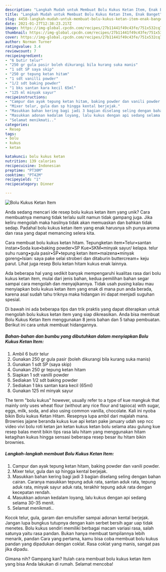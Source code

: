 ```yaml
---
description: "Langkah Mudah untuk Membuat Bolu Kukus Ketan Item, Enak Banget"
title: "Langkah Mudah untuk Membuat Bolu Kukus Ketan Item, Enak Banget"
slug: 4458-langkah-mudah-untuk-membuat-bolu-kukus-ketan-item-enak-banget
date: 2021-01-27T12:38:23.217Z
image: https://img-global.cpcdn.com/recipes/27b11441f49c43fe/751x532cq70/bolu-kukus-ketan-item-foto-resep-utama.jpg
thumbnail: https://img-global.cpcdn.com/recipes/27b11441f49c43fe/751x532cq70/bolu-kukus-ketan-item-foto-resep-utama.jpg
cover: https://img-global.cpcdn.com/recipes/27b11441f49c43fe/751x532cq70/bolu-kukus-ketan-item-foto-resep-utama.jpg
author: Norman Turner
ratingvalue: 3.4
reviewcount: 7
recipeingredient:
- "6 butir telur"
- "250 gr gula pasir boleh dikurangi bila kurang suka manis"
- "1 sdt SP saya skip"
- "250 gr tepung ketan hitam"
- "1 sdt vanilli powder"
- "1/2 sdt baking powder"
- "1 bks santan kara kecil 65ml"
- "125 ml minyak sayur"
recipeinstructions:
- "Campur dan ayak tepung ketan hitam, baking powder dan vanili powder."
- "Mixer telur, gula dan sp hingga kental berjejak."
- "Masukkan bahan kering bagi jadi 3 bagian diselang seling dengan bahan cairan. Caranya masukkan tepung aduk rata, santan aduk rata, tepung aduk rata, minyak sayur aduk rata, terakhir tepung aduk rata dengan kecepatan rendah."
- "Masukkan adonan kedalam loyang, lalu kukus dengan api sedang selama 30-35 menit."
- "Selamat menikmati.."
categories:
- Resep
tags:
- bolu
- kukus
- ketan

katakunci: bolu kukus ketan 
nutrition: 139 calories
recipecuisine: Indonesian
preptime: "PT30M"
cooktime: "PT42M"
recipeyield: "1"
recipecategory: Dinner

---
```



![Bolu Kukus Ketan Item](https://img-global.cpcdn.com/recipes/27b11441f49c43fe/751x532cq70/bolu-kukus-ketan-item-foto-resep-utama.jpg)

Anda sedang mencari ide resep bolu kukus ketan item yang unik? Cara membuatnya memang tidak terlalu sulit namun tidak gampang juga. Jika keliru mengolah maka hasilnya tidak akan memuaskan dan bahkan tidak sedap. Padahal bolu kukus ketan item yang enak harusnya sih punya aroma dan rasa yang dapat memancing selera kita.

Cara membuat bolu kukus ketan hitam. Tepungketan item•Telur•santan instan•Soda kue•baking powder•SP Kue•SKM•minyak sayur/ kelapa. telur suhu ruang•gula pasir•SP•tepung ketan item•maizena•minyak goreng•Isian: saya pake selai stroberi dan ditaburin buttercream+ keju parut. Lihat juga resep Bolu ketan hitam kukus enak lainnya.

Ada beberapa hal yang sedikit banyak mempengaruhi kualitas rasa dari bolu kukus ketan item, mulai dari jenis bahan, kedua pemilihan bahan segar sampai cara mengolah dan menyajikannya. Tidak usah pusing kalau mau menyiapkan bolu kukus ketan item yang enak di mana pun anda berada, karena asal sudah tahu triknya maka hidangan ini dapat menjadi suguhan spesial.


Di bawah ini ada beberapa tips dan trik praktis yang dapat diterapkan untuk mengolah bolu kukus ketan item yang siap dikreasikan. Anda bisa membuat Bolu Kukus Ketan Item menggunakan 8 jenis bahan dan 5 tahap pembuatan. Berikut ini cara untuk membuat hidangannya.

<!--inarticleads1-->

##### Bahan-bahan dan bumbu yang dibutuhkan dalam menyiapkan Bolu Kukus Ketan Item:

1. Ambil 6 butir telur
1. Gunakan 250 gr gula pasir (boleh dikurangi bila kurang suka manis)
1. Gunakan 1 sdt SP (saya skip)
1. Gunakan 250 gr tepung ketan hitam
1. Siapkan 1 sdt vanilli powder
1. Sediakan 1/2 sdt baking powder
1. Sediakan 1 bks santan kara kecil (65ml)
1. Gunakan 125 ml minyak sayur


The term &#34;bolu kukus&#34; however, usually refer to a type of kue mangkuk that mainly only uses wheat flour (without any rice flour and tapioca) with sugar, eggs, milk, soda, and also using common vanilla, chocolate. Kali ini nyoba bikin Bolu kukus Ketan Hitam. Resepnya lupa ambil dari majalah mana. Brownies jajane beranda kukus kue api ketan pake january udah sep ncc video vivi bolu roti ketan jan ketan kukus ketan bolu selama atau gulung kue resep balas menit bikin tips rasa lalu hitam yang menggunakan hitam ketagihan kukus hingga sensasi beberapa resep besar itu hitam bikin brownies. 

<!--inarticleads2-->

##### Langkah-langkah membuat Bolu Kukus Ketan Item:

1. Campur dan ayak tepung ketan hitam, baking powder dan vanili powder.
1. Mixer telur, gula dan sp hingga kental berjejak.
1. Masukkan bahan kering bagi jadi 3 bagian diselang seling dengan bahan cairan. Caranya masukkan tepung aduk rata, santan aduk rata, tepung aduk rata, minyak sayur aduk rata, terakhir tepung aduk rata dengan kecepatan rendah.
1. Masukkan adonan kedalam loyang, lalu kukus dengan api sedang selama 30-35 menit.
1. Selamat menikmati..


Kocok telur, gula, garam dan emulsifier sampai adonan kental berjejak. Jangan lupa bungkus tutupnya dengan kain serbet bersih agar uap tidak menetes. Bolu kukus sendiri memiliki berbagai macam variasi rasa, salah satunya yaitu rasa pandan. Bukan hanya membuat tampilannya lebih menarik, pandan Cara yang pertama, kamu bisa coba membuat bolu kukus pandan yang dipadukan dengan coklat. Rasa coklat yang manis, sangat pas jika dipadu. 

Gimana nih? Gampang kan? Itulah cara membuat bolu kukus ketan item yang bisa Anda lakukan di rumah. Selamat mencoba!
